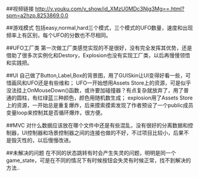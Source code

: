 ##视频链接
http://v.youku.com/v_show/id_XMzU0MDc3Njg3Mg==.html?spm=a2hzp.8253869.0.0

##游戏模式
包括easy,normal,hard三个模式，三个模式的UFO数量，速度和出现频率上有区别，每个UFO的分数也不尽相同。

##UFO工厂类
第一次做工厂类感觉实现的不是很好，没有完全发挥其优势，还是借助了很多次实例化和Destory，Explosion也没有实现工厂类，以后再慢慢领悟和实践把。

##UI
自己做了Button,Label,Box的背景图，用了GUISkin让UI变得好看一些，可惜画风和UFO还是有些维和；
UFO一开始想用Assets Store上的资源，可是似乎没法挂上OnMouseDown()函数，或许要加碰撞器？有点复杂就放弃了，用了普通的圆柱，有红绿蓝三种颜色，颜色用随机数生成；
explosion用了Assets Store上的资源，一开始总是重复爆炸，后来摸索摸索发现了作者预设了一个public成员变量loop来控制其是否循环爆炸，很方便。

##MVC
对什么数据应该放在哪个文件中还是有些混乱，没有很好的分离数据和控制器，UI控制器和场景控制器之间的连接也做的不好，不过项目比较小，后果不是毁灭性的，以后慢慢改进。

##未解决的问题
在不同的状态跳转有时会产生失灵的问题，明明是同一个game_state，可是在不同的情况下有时候按钮会失灵有时候正常，找不到解决的方法..